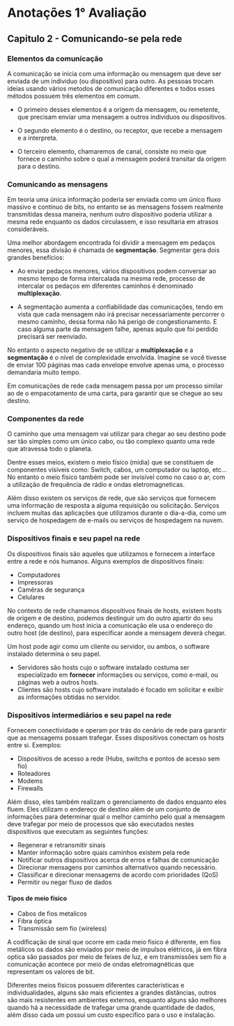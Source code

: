 # Anotações 1° Avaliação

## Capitulo 2 - Comunicando-se pela rede

### Elementos da comunicação

A comunicação se inicia com uma informação ou mensagem que deve ser enviada de um individuo (ou dispositivo) para outro. As pessoas trocam ideias usando vários metodos de comunicação diferentes e todos esses métodos possuem três elementos em comum.

* O primeiro desses elementos é a origem da mensagem, ou remetente, que precisam enviar uma mensagem a outros individuos ou dispositivos.

* O segundo elemento é o destino, ou receptor, que recebe a mensagem e a interpreta.

* O terceiro elemento, chamaremos de canal, consiste no meio que fornece o caminho sobre o qual a mensagem poderá transitar da origem para o destino.

### Comunicando as mensagens

Em teoria uma única informação poderia ser enviada como um único fluxo massivo e continuo de bits, no entanto se as mensagens fossem realmente transmitidas dessa maneira, nenhum outro dispositivo poderia utilizar a mesma rede enquanto os dados circulassem, e isso resultaria em atrasos consideráveis.

Uma melhor abordagem encontrada foi dividir a mensagem em pedaços menores, essa divisão é chamada de **segmentação**. Segmentar gera dois grandes benefícios:

* Ao enviar pedaços menores, vários dispositivos podem conversar ao mesmo tempo de forma intercalada na mesma rede, processo de intercalar os pedaços em diferentes caminhos é denominado **multiplexação**.

* A segmentação aumenta a confiabilidade das comunicações, tendo em vista que cada mensagem não irá precisar necessariamente percorrer o mesmo caminho, dessa forma não há perigo de congestionamento. E caso alguma parte da mensagem falhe, apenas aquilo que foi perdido precisará ser reenviado.

No entanto o aspecto negativo de se utilizar a **multiplexação** e a **segmentação** é o nível de complexidade envolvida. Imagine se você tivesse de enviar 100 páginas mas cada envelope envolve apenas uma, o processo demandaria muito tempo.

Em comunicações de rede cada mensagem passa por um processo similar ao de o empacotamento de uma carta, para garantir que se chegue ao seu destino.

### Componentes da rede

O caminho que uma mensagem vai utilizar para chegar ao seu destino pode ser tão simples como um único cabo, ou tão complexo quanto uma rede que atravessa todo o planeta.

Dentre esses meios, existem o meio físico (mídia) que se constituem de componentes vísiveis como: Switch, cabos, um computador ou laptop, etc... No entanto o meio físico também pode ser invisível como no caso o ar, com a utilização de frequência de rádio e ondas eletromagneticas.

Além disso existem os serviços de rede, que são serviços que fornecem uma informação de resposta a alguma requisição ou solicitação.
Serviços incluem muitas das aplicações que utilizamos durante o dia-a-dia, como um serviço de hospedagem de e-mails ou serviços de hospedagem na nuvem.

### Dispositivos finais e seu papel na rede

Os dispositivos finais são aqueles que utilizamos e fornecem a interface entre a rede e nós humanos.
Alguns exemplos de dispositivos finais:

* Computadores
* Impressoras
* Camêras de segurança
* Celulares

No contexto de rede chamamos dispositivos finais de hosts, existem hosts de origem e de destino, podemos destinguir um do outro apartir do seu endereço, quando um host inicia a comunicação ele usa o endereço do outro host (de destino), para especificar aonde a mensagem deverá chegar.

Um host pode agir como um cliente ou servidor, ou ambos, o software instalado determina o seu papel.

* Servidores são hosts cujo o software instalado costuma ser especializado em **fornecer** informações ou serviços, como e-mail, ou páginas web a outros hosts.
* Clientes são hosts cujo software instalado é focado em solicitar e exibir as informações obtidas no servidor.
  
### Dispositivos intermediários e seu papel na rede

Fornecem conectividade e operam por trás do cenário de rede para garantir que as mensagems possam trafegar. Esses dispositivos conectam os hosts entre si.
Exemplos:

* Dispositivos de acesso a rede (Hubs, switchs e pontos de acesso sem fio)
* Roteadores
* Modems
* Firewalls

Além disso, eles também realizam o gerenciamento de dados enquanto eles fluem. Eles utilizam o endereço de destino além de um conjunto de informações para determinar qual o melhor caminho pelo qual a mensagem deve trafegar por meio de processos que são executados nestes dispositivos que executam as seguintes funções:

* Regenerar e retransmitir sinais
* Manter informação sobre quais caminhos existem pela rede
* Notificar outros dispositivos acerca de erros e falhas de comunicação
* Direcionar mensagens por caminhos alternativos quando necessário.
* Classificar e direcionar mensagems de acordo com prioridades (QoS)
* Permitir ou negar fluxo de dados

#### Tipos de meio físico

* Cabos de fios metalicos
* Fibra óptica
* Transmissão sem fio (wireless)

A codificação de sinal que ocorre em cada meio fisico é diferente, em fios metálicos os dados são enviados por meio de impulsos elétricos, já em fibra optica são passados por meio de feixes de luz, e em transmissões sem fio a comunicação acontece por meio de ondas eletromagnéticas que representam os valores de bit.

Diferentes meios físicos possuem diferentes características e individualidades, alguns são mais eficientes a grandes distâncias, outros são mais resistentes em ambientes externos, enquanto alguns são melhores quando há a necessidade de trafegar uma grande quantidade de dados, além disso cada um possui um custo especifico para o uso e instalação.
